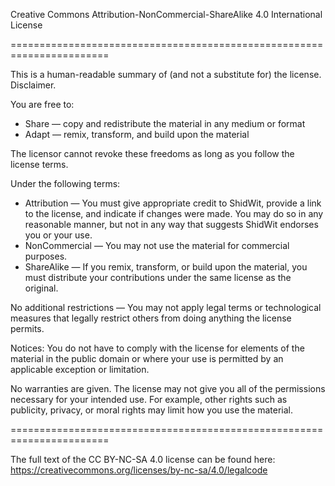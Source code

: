 Creative Commons Attribution-NonCommercial-ShareAlike 4.0 International License

=======================================================================

This is a human-readable summary of (and not a substitute for) the license. Disclaimer.

You are free to:
- Share — copy and redistribute the material in any medium or format
- Adapt — remix, transform, and build upon the material

The licensor cannot revoke these freedoms as long as you follow the license terms.

Under the following terms:
- Attribution — You must give appropriate credit to ShidWit, provide a link to the license, and indicate if changes were made. You may do so in any reasonable manner, but not in any way that suggests ShidWit endorses you or your use.
- NonCommercial — You may not use the material for commercial purposes.
- ShareAlike — If you remix, transform, or build upon the material, you must distribute your contributions under the same license as the original.

No additional restrictions — You may not apply legal terms or technological measures that legally restrict others from doing anything the license permits.

Notices:
You do not have to comply with the license for elements of the material in the public domain or where your use is permitted by an applicable exception or limitation.

No warranties are given. The license may not give you all of the permissions necessary for your intended use. For example, other rights such as publicity, privacy, or moral rights may limit how you use the material.

=======================================================================

The full text of the CC BY-NC-SA 4.0 license can be found here: 
https://creativecommons.org/licenses/by-nc-sa/4.0/legalcode
